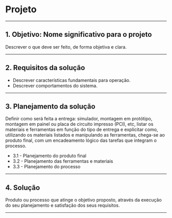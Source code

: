 # Projeto

---

## 1. Objetivo: Nome significativo para o projeto

Descrever o que deve ser feito, de forma objetiva e clara.

---

## 2. Requisitos da solução

- Descrever características fundamentais para operação. 
- Descrever comportamentos do sistema. 

---

## 3. Planejamento da solução

Definir como será feita a entrega: simulador, montagem em protótipo, montagem em painel ou placa de circuito impresso (PCI), etc, listar os materiais e ferramentas em função do tipo de entrega e explicitar como, utilizando os materiais listados e manipulando as ferramentas, chega-se ao produto final, com um encadeamento lógico das tarefas que integram o processo.

- 3.1 - Planejamento do produto final
- 3.2 - Planejamento das ferramentas e materiais
- 3.3 - Planejamento do processo

---

## 4. Solução

Produto ou processo que atinge o objetivo proposto, através da execução do seu planejamento e satisfação dos seus requisitos.

---
